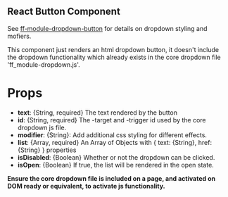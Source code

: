 ## React Button Component
<div data-ff_module-dropdown-button-component=""></div>

See [ff-module-dropdown-button](/blocks/core/ff_module/ff_module-dropdown-button/ff_module-dropdown-button.html) for details on dropdown styling and mofiers.

This component just renders an html dropdown button, it doesn't include the dropdown functionality which already exists in the core dropdown file 'ff_module-dropdown.js'.

# Props 
- **text**: {String, required} The text rendered by the button
- **id**: {String, required} The -target and -trigger id used by the core dropdown js file.
- **modifier**: {String}: Add additional css styling for different effects.
- **list**: {Array, required} An Array of Objects with { text: {String}, href: {String} } properties
- **isDisabled**: {Boolean} Whether or not the dropdown can be clicked.
- **isOpen**: {Boolean} If true, the list will be rendered in the open state.


**Ensure the core dropdown file is included on a page, and activated on DOM ready or equivalent, to activate js functionality.**
